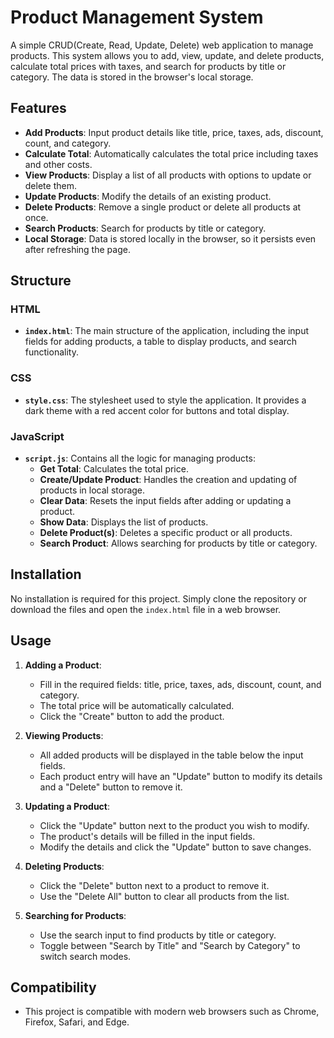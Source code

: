 # Product Management System

A simple CRUD(Create, Read, Update, Delete) web application to manage products. This system allows you to add, view, update, and delete products, calculate total prices with taxes, and search for products by title or category. The data is stored in the browser's local storage.

## Features

- **Add Products**: Input product details like title, price, taxes, ads, discount, count, and category.
- **Calculate Total**: Automatically calculates the total price including taxes and other costs.
- **View Products**: Display a list of all products with options to update or delete them.
- **Update Products**: Modify the details of an existing product.
- **Delete Products**: Remove a single product or delete all products at once.
- **Search Products**: Search for products by title or category.
- **Local Storage**: Data is stored locally in the browser, so it persists even after refreshing the page.

## Structure

### HTML

- **`index.html`**: The main structure of the application, including the input fields for adding products, a table to display products, and search functionality.

### CSS

- **`style.css`**: The stylesheet used to style the application. It provides a dark theme with a red accent color for buttons and total display.

### JavaScript

- **`script.js`**: Contains all the logic for managing products:
  - **Get Total**: Calculates the total price.
  - **Create/Update Product**: Handles the creation and updating of products in local storage.
  - **Clear Data**: Resets the input fields after adding or updating a product.
  - **Show Data**: Displays the list of products.
  - **Delete Product(s)**: Deletes a specific product or all products.
  - **Search Product**: Allows searching for products by title or category.

## Installation

No installation is required for this project. Simply clone the repository or download the files and open the `index.html` file in a web browser.

## Usage

1. **Adding a Product**:
   - Fill in the required fields: title, price, taxes, ads, discount, count, and category.
   - The total price will be automatically calculated.
   - Click the "Create" button to add the product.

2. **Viewing Products**:
   - All added products will be displayed in the table below the input fields.
   - Each product entry will have an "Update" button to modify its details and a "Delete" button to remove it.

3. **Updating a Product**:
   - Click the "Update" button next to the product you wish to modify.
   - The product's details will be filled in the input fields.
   - Modify the details and click the "Update" button to save changes.

4. **Deleting Products**:
   - Click the "Delete" button next to a product to remove it.
   - Use the "Delete All" button to clear all products from the list.

5. **Searching for Products**:
   - Use the search input to find products by title or category.
   - Toggle between "Search by Title" and "Search by Category" to switch search modes.

## Compatibility

- This project is compatible with modern web browsers such as Chrome, Firefox, Safari, and Edge.


